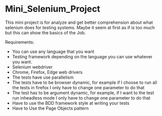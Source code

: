 # Mini_Selenium_Project
This mini project is for analyze and get better comprehension about what selenium does for testing systems. Maybe it seem at first as if is too much but this can show the basics of the Job.

Requirements:
- You can use any language that you want
- Testing framework depending on the language you can use whatever you want.
- Selenium webdriver
- Chrome, Firefox, Edge web drivers
- The tests have use parallelism
- The tests have to be browser dynamic, for example if I choose to run all the tests in firefox I only have to change one parameter to do that
- The test has to be argument dynamic, for example, if I want to the test run inheadless mode I only have to change one parameter to do that
- Have to use the BDD framework style at writing your tests
- Have to Use the Page Objects pattern 
